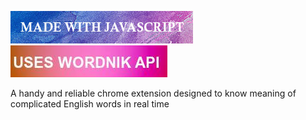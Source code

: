 
<img src="Images/javascript.jpg"></img>
<img src="Images/api.jpg"></img>

A handy and reliable chrome extension designed to know meaning of complicated English words in real time
